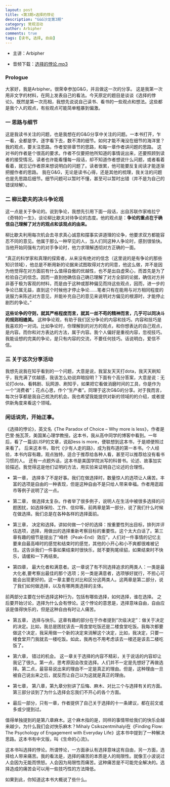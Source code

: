 ```yaml
---
layout: post
title: <第3期>选择的悖论
description: "G&G沙龙第3期"
category: 常规活动
author: Arbipher
comments: true
tags: [读书, 选择, 自由]
---
```


+ 主讲：Arbipher

+ 音频下载：[选择的悖论.mp3][1]

### Prologue

大家好，我是Arbipher。很荣幸参加G&G，并且做这一次的分享。
这是我第一次用非文字的材料，在网上发表自己的看法。今天原定的题目是谈谈《选择的悖论》。既然是第一次亮相，我想先说说自己读书、看书的一些观点和想法。这些都是我个人的观点，有些观点可能简单粗暴到偏激。
 
### 一 思路与细节

这是我读书关注的问题，也是我想在的G&G分享中关注的问题。一本书打开，乍一看，全都是字。逐字看下去，数不清的细节。如何才能不淹没在细节的海洋里？我的观点，要关注思路。作者安排章节的思路，和每一章作者讲问题的思路。
这对书的作者是个很高的要求。作者不仅要把他所知道的事情说出来，还要照顾到读者的接受情况。读者也许能看懂每一段话，却不知道作者想说什么问题，或者看着看着，就忘记作者原来想说明白的问题了。读者很累，他可能要反复阅读才能逐渐把握作者的思路。
我在G&G，无论是读书心得，还是其他的梳理，我关注的问题也是先思路后细节。细节问题可以暂时不懂，甚至可以暂时出错（并不是为自己的错误辩解）。
 
### 二 柳比歇夫的决斗争论观

这一点是关于争论的。说到争论，我想先引用下面一段话，出自苏联作家格拉宁《奇特的一生》，谈论柳比歇夫对待争论的态度。他的观点是：__争论的重点在于确信自己理解了对方的观点和该观点的由来。__

柳比歇夫利用每次机会去寻求真心诚意和摆事实讲道理的论争，他要求双方都能容忍不同的意见。他属于那么一种罕见的人，当人们同这种人争论时，感到很愉快。当他开始同强有力的对手争论时，他力求理解透彻对方正确的一面。

“真正的科学家和真理的探索者，从来没有绝对的信念（这里说的是有争论的那些知识领域），他总是不断用新的论据来试图取得对方的同意，他这么做，并不是因为他觉得在对方面前有什么值得自傲的优越性，也不是出自虚荣心，而首先是为了检验自己的信念。因而一直到他确信自己确已理解了对方全部的论据，确信对方并非基于极为客观的材料，而是由于这种或那种偏见而持这些观点，因而，进一步的争论已属无益，直到这个时候他才停止争论……笔者只有在能用与对方相同程度的说服力来陈述对方意见，并能补充自己的意见来说明对方偏见的根源时，才能停止剧烈的争论。”

__这些论争的守则，就其严格程度而言，就其一丝不苟的精神而言，几乎可以同决斗的规则相媲美。__
 这种争论观，有助于我们区分争论的内容和技巧。内容和技巧是我喜欢的一对词。比如争论时，你理解到的对方的观点，和你想表达的自己观点，是内容。而你和对方表达的方法，属于内容。我个人偏好是重视内容，忽视技巧。我能设想的完美的争论，是只有内容的交流，不要任何技巧。话说明白，爱信不信。

### 三 关于这次分享活动
 我想先说我在知乎看到的一个问题，大意是说，我室友天天打dota，我天天刷知乎，我充满了优越感，我该怎么劝说弃暗投明？下面有个高分答案，大意是说：无论打dota、看韩剧、玩网游、刷知乎，如果把它看做消磨时间的工具，你是作为一个“消费者”；花点心思，作个“生产者”。同理于这次G&G的分享。对于我而言，每次分享都是我自己梳洗的机会。我也希望我能提供对新的领域的的介绍，或者提供新角度来看这个领域。

### 闲话说完，开始正事。

《选择的悖论》，英文名《The Paradox of Choice – Why more is less》，作者是巴里·施瓦茨，美国某心理学教授。这本书，我从高中同学的博客中看到。一年后，看了一篇谈LISP的文章，说起less is more，便联想到这本书，于是顺便照过来看了。
后来这本书，取代《少有人走的路》，成为我布道的第一本书。个人经验，本书内容有趣，观点独特，适合于推荐给各种人看，甚至可以推荐给没有看书习惯的人。
 还有一点题外话，这本书是美国学院派写的科普书。论述、故事加实验描述。我觉得这是他们证明的方法，用实验来证明自己论述的合理性。

+ 第一章， 选择多了不是好事。我们在做选择时，数量惊人的选项让人痛苦。丰富的选项是自由的一种表现，但是这种自由不是只给人带来幸福。作者用逛超市等例子说明了这一点。

+ 第二章， 做选择太复杂。作者举了很多例子，说明人在生活中被很多选择的问题困扰，如选择保险、工作、信仰等。前两章是第一部分，说了我们什么时候在做选择。我们总是在各种各样的选择面前。

+ 第三章， 决定和选择。讲如何做一个好的选择：按重要性列出目标，排列并评估选项，选择，用做出的选择重新考察目标的重要性。这个太大白话了。第三章有趣的细节是提出了“峰终（Peak-End）效应”，人们对一件事情的记忆主要来自最高峰时的感觉和结束时的感觉，其他的小开心和小不爽都很难被记住。这告诉我们一件事如果结束时很快乐，就不要狗尾续貂，如果结束时不快乐，请缓和一下再结束。

+ 第四章， 最大化者和满意者。这一章说了有不同选择追求的两类人：一类是最大化者,要考察出最佳的那个选项；另一类是满意者，选项够好就行，不担心可能会出现更好的。这一章主要在对比和区分这两类人。这两章是第二部分，说了我们如何做选择，以及有哪两类选择的主体。

前两部分主要在分析选择这种行为，包括有哪些选择，如何选择，谁在选择。
之后要开始讨论，选择为什么会有悖论。这个悖论的意思是，选择意味自由，自由应该是值得快乐的，但是这种自由有时让人痛苦。

+ 第五章， 选择与快乐。这章有趣的部分在于作者提到“次级决定”：做关于决定的决定。比如，我总是困扰该去一周食堂吃饭还是二楼食堂吃饭。我每次都要做这个决定，我采用做一个新的决定来消解这个决定，比如，我决定，只要一楼食堂开门我就去一楼吃饭。如此，我再也不用考虑该去一楼还是该去二楼吃饭了。

+ 第六章， 错过的机会。 这一章关于选择的内容不精彩，关于说话的内容却让我记了很久。第一点，思考原因会改变选择。人们并不一定是先想好了再做选择。第二点，最容易说出来的理由不一定是真正的理由。但是，这种理由一旦被自己说出来之后，就反而让自己以为这就是真正的理由。

+ 第七章， 第八章，第九章分别讲了后悔、麻木、对比三个与选择有关的方面。
第三部分谈到了为什么选择会忘我们不开心的各个方面。

+ 最后一部分，只有一章，作者提供了自己关于选择的十一条建议，都在前文或多或少提到过。

值得单独提到的是第八章麻木。这个麻木指的是，同样的事情带给我们的快乐会越来越少。为什么我们会对快乐麻木？Mihaly Csikszentmihalyi在《Finding Flow: The Psychology of Engagement with Everyday Life》这本书中提到了一种解决思路。这本书有中文版，叫《生命的心流》。

这本书叫选择的悖论。所谓悖论，一方面承认有选择意味这有自由，另一方面，选择给人带来痛苦。我的看法是，选择的痛苦的本质是人的局限性。就像王小波说过人会因为无能而愤怒。人会因为局限性而痛苦。这种痛苦是不可能完全解决的。选择造成的痛苦会可以用一些技巧性的方法降低。

如果到此，你知道这本书大概说了些什么。

[1]: https://docs.google.com/file/d/0ByaPRVM5h3fvdEhqRUNTZ2Vad2c/edit?usp=sharing
